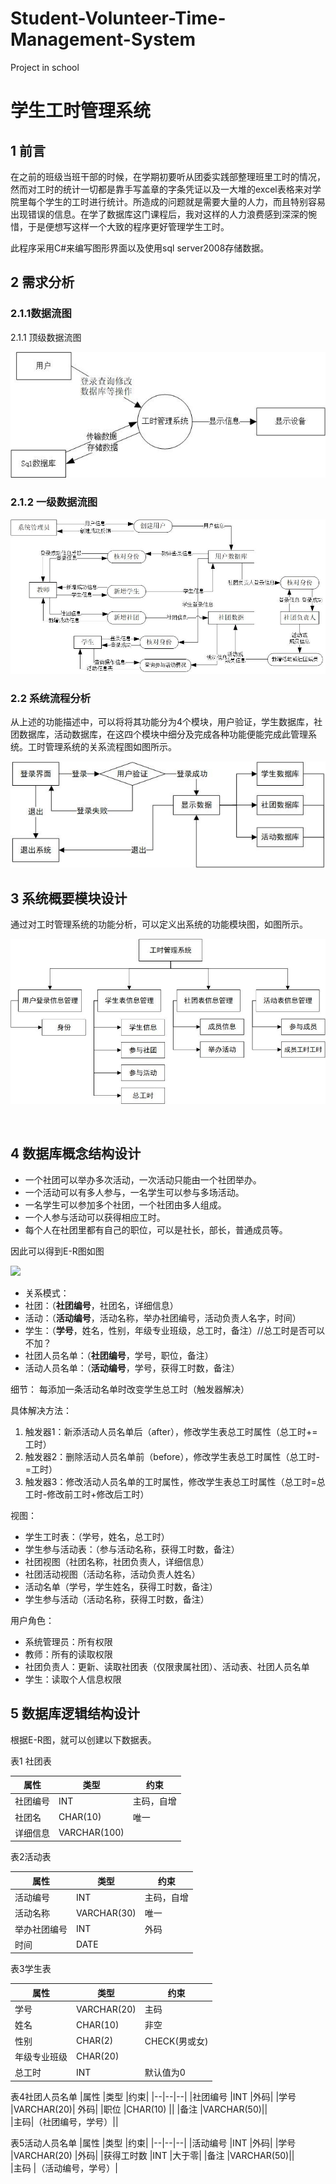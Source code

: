 # Student-Volunteer-Time-Management-System
Project in school
# 学生工时管理系统
## 1 前言 ##
在之前的班级当班干部的时候，在学期初要听从团委实践部整理班里工时的情况，然而对工时的统计一切都是靠手写盖章的字条凭证以及一大堆的excel表格来对学院里每个学生的工时进行统计。所造成的问题就是需要大量的人力，而且特别容易出现错误的信息。在学了数据库这门课程后，我对这样的人力浪费感到深深的惋惜，于是便想写这样一个大致的程序更好管理学生工时。

此程序采用C#来编写图形界面以及使用sql server2008存储数据。


## 2 需求分析 ##

### 2.1.1数据流图 ###
2.1.1 顶级数据流图

![](/picture/顶级数据流图.jpg)
 
### 2.1.2 一级数据流图 ###
 
 ![](/picture/一级数据流图.jpg)

### 2.2  系统流程分析 ###
从上述的功能描述中，可以将将其功能分为4个模块，用户验证，学生数据库，社团数据库，活动数据库，在这四个模块中细分及完成各种功能便能完成此管理系统。工时管理系统的关系流程图如图所示。

![](/picture/系统流程示意图.jpg)
 
## 3 系统概要模块设计 ##
通过对工时管理系统的功能分析，可以定义出系统的功能模块图，如图所示。
 
![](/picture/工时管理系统模块示意图.jpg)

 
## 4 数据库概念结构设计 ##
- 一个社团可以举办多次活动，一次活动只能由一个社团举办。
- 一个活动可以有多人参与，一名学生可以参与多场活动。
- 一名学生可以参加多个社团，一个社团由多人组成。
- 一个人参与活动可以获得相应工时。
- 每个人在社团里都有自己的职位，可以是社长，部长，普通成员等。

因此可以得到E-R图如图

 ![](/picture/E-R图.png)

- 关系模式：
- 社团：（**社团编号**，社团名，详细信息）
- 活动：（**活动编号**，活动名称，举办社团编号，活动负责人名字，时间）
- 学生：（**学号**，姓名，性别，年级专业班级，总工时，备注）//总工时是否可以不加？
- 社团人员名单：（**社团编号**，学号，职位，备注）
- 活动人员名单：（**活动编号**，学号，获得工时数，备注）

细节：
每添加一条活动名单时改变学生总工时（触发器解决）

具体解决方法：

 1. 触发器1：新添活动人员名单后（after），修改学生表总工时属性（总工时+=工时）
 2. 触发器2：删除活动人员名单前（before），修改学生表总工时属性（总工时-=工时）
 3. 触发器3：修改活动人员名单的工时属性，修改学生表总工时属性（总工时=总工时-修改前工时+修改后工时）

视图：
 
- 学生工时表：（学号，姓名，总工时）
- 学生参与活动表：（参与活动名称，获得工时数，备注）
- 社团视图（社团名称，社团负责人，详细信息）
- 社团活动视图（活动名称，活动负责人姓名）
- 活动名单（学号，学生姓名，获得工时数，备注）
- 学生参与活动（活动名称，获得工时数，备注）

用户角色：

- 系统管理员：所有权限
- 教师：所有的读取权限
- 社团负责人：更新、读取社团表（仅限隶属社团）、活动表、社团人员名单
- 学生：读取个人信息权限


## 5 数据库逻辑结构设计 ##
根据E-R图，就可以创建以下数据表。

表1 社团表

| 属性     | 类型    | 约束      |
| --      | --     | ----------    |
| 社团编号 | INT     | 主码，自增 |
| 社团名   | CHAR(10)| 唯一      |
| 详细信息 | VARCHAR(100)	 ||

表2活动表

|属性|类型|约束|
|--|--|--|
|活动编号	|INT	|主码，自增|
|活动名称	|VARCHAR(30)	|唯一|
|举办社团编号|INT	|外码|
|时间	|DATE	||

表3学生表

|属性	|类型	|约束|
|--|--|--|
|学号	|VARCHAR(20)	|主码|
|姓名	|CHAR(10)	|非空|
|性别	|CHAR(2)	|CHECK(男或女)|
|年级专业班级	|CHAR(20)	||
|总工时	|INT	|默认值为0|

表4社团人员名单
|属性	|类型	|约束|
|--|--|--|
|社团编号	|INT	|外码|
|学号	|VARCHAR(20)|	外码|
|职位	|CHAR(10)	||
|备注	|VARCHAR(50)||	
|主码|（社团编号，学号）||

表5活动人员名单
|属性	|类型	|约束|
|--|--|--|
|活动编号	|INT	|外码|
|学号	|VARCHAR(20)	|外码|
|获得工时数	|INT	|大于零|
|备注	|VARCHAR(50)||	
|主码   |（活动编号，学号）|
